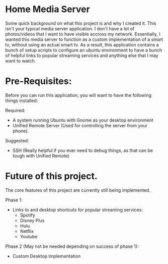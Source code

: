 # Home Media Server
Some quick background on what this project is and why I created it. This isn't your typical media server
application. I don't have a lot of photos/videos that I want to have visible accross my network. Essentially,
I wanted this media server to function as a custom implementation of a smart tv, without using an actual
smart tv. As a result, this application contains a bunch of setup scripts to configure an ubuntu environment
to have a bunch of helpful links to popular streaming services and anything else that I may want to watch.

# Pre-Requisites:
Before you can run this application, you will want to have the following things installed:

Required:
- A system running Ubuntu with Gnome as your desktop environment
- Unified Remote Server (Used for controlling the server from your phone).

Suggested:
- SSH (Really helpful if you ever need to debug things, as that can be tough with Unified Remote)

# Future of this project.
The core features of this project are currently still being implemented.

Phase 1:
- Links to and desktop shortcuts for popular streaming services:
  - Spotify
  - Disney Plus
  - Hulu
  - Netflix
  - Youtube

Phase 2 (May not be needed depending on success of phase 1):
- Custom Desktop Implementation
